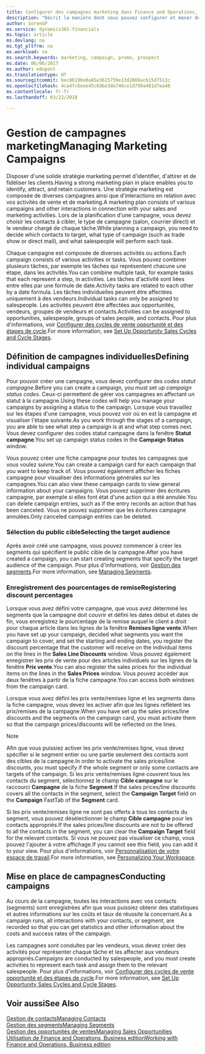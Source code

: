 ```yaml
---
title: Configurer des campagnes marketing dans Finance and Operations, Business edition| Microsoft Docs
description: "Décrit la manière dont vous pouvez configurer et mener des campagnes marketing dans Finance and Operations, Business edition afin de vous aider à identifier et attirer des prospects et à fidéliser les clients."
author: SorenGP
ms.service: dynamics365-financials
ms.topic: article
ms.devlang: na
ms.tgt_pltfrm: na
ms.workload: na
ms.search.keywords: marketing, campaign, promo, prospect
ms.date: 06/06/2017
ms.author: edupont
ms.translationtype: HT
ms.sourcegitcommit: bec0619be0a65e3625759e13d2866ac615d7513c
ms.openlocfilehash: 4ca4fc6eee45c69be3de746ce1d799a481d7ea48
ms.contentlocale: fr-fr
ms.lasthandoff: 03/22/2018

---
```

# <a name="managing-marketing-campaigns"></a><span data-ttu-id="99582-103">Gestion de campagnes marketing</span><span class="sxs-lookup"><span data-stu-id="99582-103">Managing Marketing Campaigns</span></span>
<span data-ttu-id="99582-104">Disposer d'une solide stratégie marketing permet d'identifier, d'attirer et de fidéliser les clients.</span><span class="sxs-lookup"><span data-stu-id="99582-104">Having a strong marketing plan in place enables you to identify, attract, and retain customers.</span></span> <span data-ttu-id="99582-105">Une stratégie marketing est composée de diverses campagnes ainsi que d'interactions en relation avec vos activités de vente et de marketing.</span><span class="sxs-lookup"><span data-stu-id="99582-105">A marketing plan consists of various campaigns and other interactions in connection with your sales and marketing activities.</span></span> <span data-ttu-id="99582-106">Lors de la planification d'une campagne, vous devez choisir les contacts à cibler, le type de campagne (salon, courrier direct) et le vendeur chargé de chaque tâche.</span><span class="sxs-lookup"><span data-stu-id="99582-106">While planning a campaign, you need to decide which contacts to target, what type of campaign (such as trade show or direct mail), and what salespeople will perform each task.</span></span>

<span data-ttu-id="99582-107">Chaque campagne est composée de diverses activités ou actions.</span><span class="sxs-lookup"><span data-stu-id="99582-107">Each campaign consists of various activities or tasks.</span></span> <span data-ttu-id="99582-108">Vous pouvez combiner plusieurs tâches, par exemple les tâches qui représentent chacune une étape, dans les activités.</span><span class="sxs-lookup"><span data-stu-id="99582-108">You can combine multiple task, for example tasks that each represent a step, in activities.</span></span> <span data-ttu-id="99582-109">Les tâches d'activité sont liées entre elles par une formule de date.</span><span class="sxs-lookup"><span data-stu-id="99582-109">Activity tasks are related to each other by a date formula.</span></span> <span data-ttu-id="99582-110">Les tâches individuelles peuvent être affectées uniquement à des vendeurs.</span><span class="sxs-lookup"><span data-stu-id="99582-110">Individual tasks can only be assigned to salespeople.</span></span> <span data-ttu-id="99582-111">Les activités peuvent être affectées aux opportunités, vendeurs, groupes de vendeurs et contacts.</span><span class="sxs-lookup"><span data-stu-id="99582-111">Activities can be assigned to opportunities, salespeople, groups of sales people, and contacts.</span></span> <span data-ttu-id="99582-112">Pour plus d'informations, voir [Configurer des cycles de vente opportunité et des étapes de cycle](marketing-how-setup-opportunity-sales-cycles-stages.md).</span><span class="sxs-lookup"><span data-stu-id="99582-112">For more information, see [Set Up Opportunity Sales Cycles and Cycle Stages](marketing-how-setup-opportunity-sales-cycles-stages.md).</span></span>

## <a name="defining-individual-campaigns"></a><span data-ttu-id="99582-113">Définition de campagnes individuelles</span><span class="sxs-lookup"><span data-stu-id="99582-113">Defining individual campaigns</span></span>
<span data-ttu-id="99582-114">Pour pouvoir créer une campagne, vous devez configurer des *codes statut campagne*.</span><span class="sxs-lookup"><span data-stu-id="99582-114">Before you can create a campaign, you must set up *campaign status codes*.</span></span> <span data-ttu-id="99582-115">Ceux-ci permettent de gérer vos campagnes en affectant un statut à la campagne.</span><span class="sxs-lookup"><span data-stu-id="99582-115">Using these codes will help you manage your campaigns by assigning a status to the campaign.</span></span> <span data-ttu-id="99582-116">Lorsque vous travaillez sur les étapes d'une campagne, vous pouvez voir où en est la campagne et visualiser l'étape suivante.</span><span class="sxs-lookup"><span data-stu-id="99582-116">As you work through the stages of a campaign, you are able to see what step a campaign is at and what step comes next.</span></span> <span data-ttu-id="99582-117">Vous devez configurer des codes statut campagne dans la fenêtre **Statut campagne**.</span><span class="sxs-lookup"><span data-stu-id="99582-117">You set up campaign status codes in the **Campaign Status** window.</span></span>

<span data-ttu-id="99582-118">Vous pouvez créer une fiche campagne pour toutes les campagnes que vous voulez suivre.</span><span class="sxs-lookup"><span data-stu-id="99582-118">You can create a campaign card for each campaign that you want to keep track of.</span></span> <span data-ttu-id="99582-119">Vous pouvez également afficher les fiches campagne pour visualiser des informations générales sur les campagnes.</span><span class="sxs-lookup"><span data-stu-id="99582-119">You can also view these campaign cards to view general information about your campaigns.</span></span>
<span data-ttu-id="99582-120">Vous pouvez supprimer des écritures campagne, par exemple si elles font état d'une action qui a été annulée.</span><span class="sxs-lookup"><span data-stu-id="99582-120">You can delete campaign entries, such as if the entry records an action that has been canceled.</span></span> <span data-ttu-id="99582-121">Vous ne pouvez supprimer que les écritures campagne annulées.</span><span class="sxs-lookup"><span data-stu-id="99582-121">Only canceled campaign entries can be deleted.</span></span>

### <a name="selecting-the-target-audience"></a><span data-ttu-id="99582-122">Sélection du public cible</span><span class="sxs-lookup"><span data-stu-id="99582-122">Selecting the target audience</span></span>
<span data-ttu-id="99582-123">Après avoir créé une campagne, vous pouvez commencer à créer les segments qui spécifient le public cible de la campagne.</span><span class="sxs-lookup"><span data-stu-id="99582-123">After you have created a campaign, you can start creating segments that specify the target audience of the campaign.</span></span> <span data-ttu-id="99582-124">Pour plus d'informations, voir [Gestion des segments](marketing-segments.md).</span><span class="sxs-lookup"><span data-stu-id="99582-124">For more information, see [Managing Segments](marketing-segments.md).</span></span>

### <a name="registering-discount-percentages"></a><span data-ttu-id="99582-125">Enregistrement des pourcentages de remise</span><span class="sxs-lookup"><span data-stu-id="99582-125">Registering discount percentages</span></span>
<span data-ttu-id="99582-126">Lorsque vous avez défini votre campagne, que vous avez déterminé les segments que la campagne doit couvrir et défini les dates début et dates de fin, vous enregistrez le pourcentage de la remise auquel le client a droit pour chaque article dans les lignes de la fenêtre **Remises ligne vente**.</span><span class="sxs-lookup"><span data-stu-id="99582-126">When you have set up your campaign, decided what segments you want the campaign to cover, and set the starting and ending dates, you register the discount percentage that the customer will receive on the individual items on the lines in the **Sales Line Discounts** window.</span></span> <span data-ttu-id="99582-127">Vous pouvez également enregistrer les prix de vente pour des articles individuels sur les lignes de la fenêtre **Prix vente**.</span><span class="sxs-lookup"><span data-stu-id="99582-127">You can also register the sales prices for the individual items on the lines in the **Sales Prices** window.</span></span> <span data-ttu-id="99582-128">Vous pouvez accéder aux deux fenêtres à partir de la fiche campagne.</span><span class="sxs-lookup"><span data-stu-id="99582-128">You can access both windows from the campaign card.</span></span>

 <span data-ttu-id="99582-129">Lorsque vous avez défini les prix vente/remises ligne et les segments dans la fiche campagne, vous devez les activer afin que les lignes reflètent les prix/remises de la campagne.</span><span class="sxs-lookup"><span data-stu-id="99582-129">When you have set up the sales prices/line discounts and the segments on the campaign card, you must activate them so that the campaign prices/discounts will be reflected on the lines.</span></span>

> [!NOTE]  
>   <span data-ttu-id="99582-130">Afin que vous puissiez activer les prix vente/remises ligne, vous devez spécifier si le segment entier ou une partie seulement des contacts sont des cibles de la campagne.</span><span class="sxs-lookup"><span data-stu-id="99582-130">In order to activate the sales prices/line discounts, you must specify if the whole segment or only some contacts are targets of the campaign.</span></span> <span data-ttu-id="99582-131">Si les prix vente/remises ligne couvrent tous les contacts du segment, sélectionnez le champ **Cible campagne** sur le raccourci **Campagne** de la fiche **Segment**.</span><span class="sxs-lookup"><span data-stu-id="99582-131">If the sales prices/line discounts covers all the contacts in the segment, select the **Campaign Target** field on the **Campaign** FastTab of the **Segment** card.</span></span>

<span data-ttu-id="99582-132">Si les prix vente/remises ligne ne sont pas offerts à tous les contacts du segment, vous pouvez désélectionner le champ **Cible campagne** pour les contacts appropriés.</span><span class="sxs-lookup"><span data-stu-id="99582-132">If the sales prices/line discounts are not to be offered to all the contacts in the segment, you can clear the **Campaign Target** field for the relevant contacts.</span></span> <span data-ttu-id="99582-133">Si vous ne pouvez pas visualiser ce champ, vous pouvez l'ajouter à votre affichage.</span><span class="sxs-lookup"><span data-stu-id="99582-133">If you cannot see this field, you can add it to your view.</span></span> <span data-ttu-id="99582-134">Pour plus d'informations, voir [Personnalisation de votre espace de travail](ui-personalization-user.md).</span><span class="sxs-lookup"><span data-stu-id="99582-134">For more information, see [Personalizing Your Workspace](ui-personalization-user.md).</span></span>

## <a name="conducting-campaigns"></a><span data-ttu-id="99582-135">Mise en place de campagnes</span><span class="sxs-lookup"><span data-stu-id="99582-135">Conducting campaigns</span></span>
<span data-ttu-id="99582-136">Au cours de la campagne, toutes les interactions avec vos contacts (segments) sont enregistrées afin que vous puissiez obtenir des statistiques et autres informations sur les coûts et taux de réussite la concernant.</span><span class="sxs-lookup"><span data-stu-id="99582-136">As a campaign runs, all interactions with your contacts, or segment, are recorded so that you can get statistics and other information about the costs and success rates of the campaign.</span></span>

<span data-ttu-id="99582-137">Les campagnes sont conduites par les vendeurs, vous devez créer des activités pour représenter chaque tâche et les affecter aux vendeurs appropriés.</span><span class="sxs-lookup"><span data-stu-id="99582-137">Campaigns are conducted by salespeople, and you must create activities to represent each task and assign them to the relevant salespeople.</span></span> <span data-ttu-id="99582-138">Pour plus d'informations, voir [Configurer des cycles de vente opportunité et des étapes de cycle](marketing-how-setup-opportunity-sales-cycles-stages.md).</span><span class="sxs-lookup"><span data-stu-id="99582-138">For more information, see [Set Up Opportunity Sales Cycles and Cycle Stages](marketing-how-setup-opportunity-sales-cycles-stages.md).</span></span>

## <a name="see-also"></a><span data-ttu-id="99582-139">Voir aussi</span><span class="sxs-lookup"><span data-stu-id="99582-139">See Also</span></span>
[<span data-ttu-id="99582-140">Gestion de contacts</span><span class="sxs-lookup"><span data-stu-id="99582-140">Managing Contacts</span></span>](marketing-contacts.md)  
[<span data-ttu-id="99582-141">Gestion des segments</span><span class="sxs-lookup"><span data-stu-id="99582-141">Managing Segments</span></span>](marketing-segments.md)  
[<span data-ttu-id="99582-142">Gestion des opportunités de ventes</span><span class="sxs-lookup"><span data-stu-id="99582-142">Managing Sales Opportunities</span></span>](marketing-manage-sales-opportunities.md)  
[<span data-ttu-id="99582-143">Utilisation de Finance and Operations, Business edition</span><span class="sxs-lookup"><span data-stu-id="99582-143">Working with Finance and Operations, Business edition</span></span>](ui-work-product.md)  

